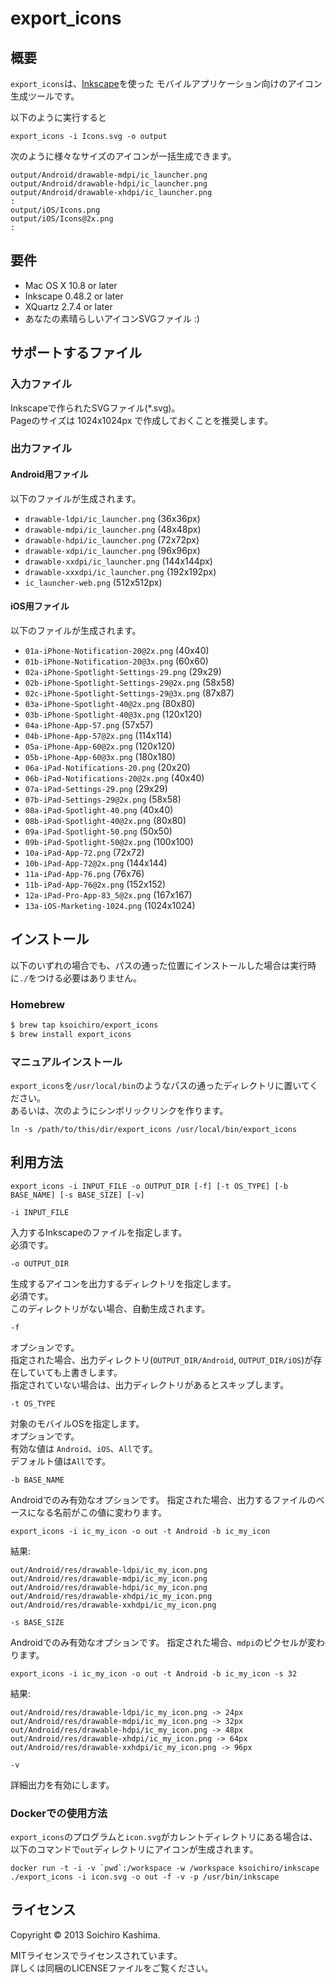 export_icons
============

## 概要

`export_icons`は、[Inkscape](http://inkscape.org/)を使った
モバイルアプリケーション向けのアイコン生成ツールです。

以下のように実行すると

    export_icons -i Icons.svg -o output

次のように様々なサイズのアイコンが一括生成できます。

    output/Android/drawable-mdpi/ic_launcher.png
    output/Android/drawable-hdpi/ic_launcher.png
    output/Android/drawable-xhdpi/ic_launcher.png
    :
    output/iOS/Icons.png
    output/iOS/Icons@2x.png
    :

## 要件

* Mac OS X 10.8 or later
* Inkscape 0.48.2 or later
* XQuartz 2.7.4 or later
* あなたの素晴らしいアイコンSVGファイル :)

## サポートするファイル

### 入力ファイル

Inkscapeで作られたSVGファイル(*.svg)。  
Pageのサイズは 1024x1024px で作成しておくことを推奨します。

### 出力ファイル

#### Android用ファイル

以下のファイルが生成されます。

* `drawable-ldpi/ic_launcher.png` (36x36px)
* `drawable-mdpi/ic_launcher.png` (48x48px)
* `drawable-hdpi/ic_launcher.png` (72x72px)
* `drawable-xdpi/ic_launcher.png` (96x96px)
* `drawable-xxdpi/ic_launcher.png` (144x144px)
* `drawable-xxxdpi/ic_launcher.png` (192x192px)
* `ic_launcher-web.png` (512x512px)

#### iOS用ファイル

以下のファイルが生成されます。

* `01a-iPhone-Notification-20@2x.png` (40x40)
* `01b-iPhone-Notification-20@3x.png` (60x60)
* `02a-iPhone-Spotlight-Settings-29.png` (29x29)
* `02b-iPhone-Spotlight-Settings-29@2x.png` (58x58)
* `02c-iPhone-Spotlight-Settings-29@3x.png` (87x87)
* `03a-iPhone-Spotlight-40@2x.png` (80x80)
* `03b-iPhone-Spotlight-40@3x.png` (120x120)
* `04a-iPhone-App-57.png` (57x57)
* `04b-iPhone-App-57@2x.png` (114x114)
* `05a-iPhone-App-60@2x.png` (120x120)
* `05b-iPhone-App-60@3x.png` (180x180)
* `06a-iPad-Notifications-20.png` (20x20)
* `06b-iPad-Notifications-20@2x.png` (40x40)
* `07a-iPad-Settings-29.png` (29x29)
* `07b-iPad-Settings-29@2x.png` (58x58)
* `08a-iPad-Spotlight-40.png` (40x40)
* `08b-iPad-Spotlight-40@2x.png` (80x80)
* `09a-iPad-Spotlight-50.png` (50x50)
* `09b-iPad-Spotlight-50@2x.png` (100x100)
* `10a-iPad-App-72.png` (72x72)
* `10b-iPad-App-72@2x.png` (144x144)
* `11a-iPad-App-76.png` (76x76)
* `11b-iPad-App-76@2x.png` (152x152)
* `12a-iPad-Pro-App-83_5@2x.png` (167x167)
* `13a-iOS-Marketing-1024.png` (1024x1024)

## インストール

以下のいずれの場合でも、パスの通った位置にインストールした場合は実行時に`./`をつける必要はありません。

### Homebrew

```sh
$ brew tap ksoichiro/export_icons
$ brew install export_icons
```

### マニュアルインストール

`export_icons`を`/usr/local/bin`のようなパスの通ったディレクトリに置いてください。  
あるいは、次のようにシンボリックリンクを作ります。

    ln -s /path/to/this/dir/export_icons /usr/local/bin/export_icons

## 利用方法

    export_icons -i INPUT_FILE -o OUTPUT_DIR [-f] [-t OS_TYPE] [-b BASE_NAME] [-s BASE_SIZE] [-v]

`-i INPUT_FILE`

入力するInkscapeのファイルを指定します。  
必須です。

`-o OUTPUT_DIR`

生成するアイコンを出力するディレクトリを指定します。  
必須です。  
このディレクトリがない場合、自動生成されます。

`-f`

オプションです。  
指定された場合、出力ディレクトリ(`OUTPUT_DIR/Android`, `OUTPUT_DIR/iOS`)が存在していても上書きします。  
指定されていない場合は、出力ディレクトリがあるとスキップします。

`-t OS_TYPE`

対象のモバイルOSを指定します。  
オプションです。  
有効な値は `Android`、`iOS`、`All`です。  
デフォルト値は`All`です。

`-b BASE_NAME`

Androidでのみ有効なオプションです。
指定された場合、出力するファイルのベースになる名前がこの値に変わります。

    export_icons -i ic_my_icon -o out -t Android -b ic_my_icon

結果:

    out/Android/res/drawable-ldpi/ic_my_icon.png
    out/Android/res/drawable-mdpi/ic_my_icon.png
    out/Android/res/drawable-hdpi/ic_my_icon.png
    out/Android/res/drawable-xhdpi/ic_my_icon.png
    out/Android/res/drawable-xxhdpi/ic_my_icon.png

`-s BASE_SIZE`

Androidでのみ有効なオプションです。
指定された場合、`mdpi`のピクセルが変わります。

    export_icons -i ic_my_icon -o out -t Android -b ic_my_icon -s 32

結果:

    out/Android/res/drawable-ldpi/ic_my_icon.png -> 24px
    out/Android/res/drawable-mdpi/ic_my_icon.png -> 32px
    out/Android/res/drawable-hdpi/ic_my_icon.png -> 48px
    out/Android/res/drawable-xhdpi/ic_my_icon.png -> 64px
    out/Android/res/drawable-xxhdpi/ic_my_icon.png -> 96px

`-v`

詳細出力を有効にします。

### Dockerでの使用方法

`export_icons`のプログラムと`icon.svg`がカレントディレクトリにある場合は、
以下のコマンドで`out`ディレクトリにアイコンが生成されます。

    docker run -t -i -v `pwd`:/workspace -w /workspace ksoichiro/inkscape ./export_icons -i icon.svg -o out -f -v -p /usr/bin/inkscape

## ライセンス

Copyright © 2013 Soichiro Kashima.

MITライセンスでライセンスされています。  
詳しくは同梱のLICENSEファイルをご覧ください。
